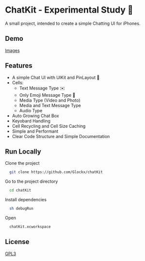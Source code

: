 # ChatKit - Experimental Study 🎏

A small project, intended to create a simple Chatting UI for iPhones.

## Demo

[Images](https://imgur.com/a/Kb5RYAe)

## Features

- A simple Chat UI with UIKit and PinLayout 📱
- Cells:
  - Text Message Type ✉️
  - Only Emoji Message Type 💌
  - Media Type (Video and Photo)
  - Media and Text Message Type
  - Audio Type
- Auto Growing Chat Box
- Keyobard Handling
- Cell Recycling and Cell Size Caching
- Simple and Performant
- Clear Code Structure and Simple Documentation

## Run Locally

Clone the project

```bash
  git clone https://github.com/Glockx/chatKit
```

Go to the project directory

```bash
  cd chatKit
```

Install dependencies

```bash
  sh debugRun
```

Open

```bash
  chatKit.xcworkspace
```

## License

[GPL3](https://www.gnu.org/licenses/gpl-3.0.en.html)
